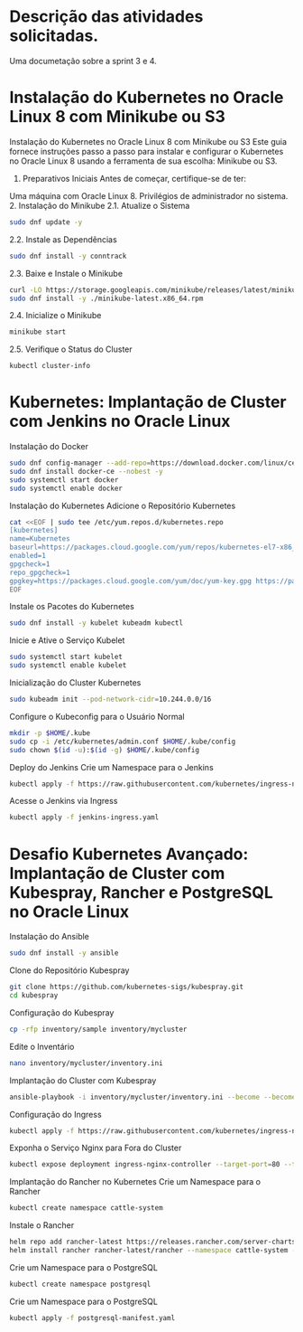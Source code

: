 
# Descrição das atividades solicitadas.

Uma documetação sobre a sprint 3 e 4.


# Instalação do Kubernetes no Oracle Linux 8 com Minikube ou S3


 
Instalação do Kubernetes no Oracle Linux 8 com Minikube ou S3
Este guia fornece instruções passo a passo para instalar e configurar o Kubernetes no Oracle Linux 8 usando a ferramenta de sua escolha: Minikube ou S3.

1. Preparativos Iniciais
Antes de começar, certifique-se de ter:

Uma máquina com Oracle Linux 8.
Privilégios de administrador no sistema.
2. Instalação do Minikube
2.1. Atualize o Sistema

```bash
sudo dnf update -y

```
2.2. Instale as Dependências
```bash
sudo dnf install -y conntrack

```
2.3. Baixe e Instale o Minikube

```bash
curl -LO https://storage.googleapis.com/minikube/releases/latest/minikube-latest.x86_64.rpm
sudo dnf install -y ./minikube-latest.x86_64.rpm

```
2.4. Inicialize o Minikube

```bash
minikube start

```
2.5. Verifique o Status do Cluster
```bash
kubectl cluster-info

```

# Kubernetes: Implantação de Cluster com Jenkins no Oracle Linux

Instalação do Docker
```bash
sudo dnf config-manager --add-repo=https://download.docker.com/linux/centos/docker-ce.repo
sudo dnf install docker-ce --nobest -y
sudo systemctl start docker
sudo systemctl enable docker

```

Instalação do Kubernetes
Adicione o Repositório Kubernetes

```bash
cat <<EOF | sudo tee /etc/yum.repos.d/kubernetes.repo
[kubernetes]
name=Kubernetes
baseurl=https://packages.cloud.google.com/yum/repos/kubernetes-el7-x86_64
enabled=1
gpgcheck=1
repo_gpgcheck=1
gpgkey=https://packages.cloud.google.com/yum/doc/yum-key.gpg https://packages.cloud.google.com/yum/doc/rpm-package-key.gpg
EOF


```
Instale os Pacotes do Kubernetes


```bash
sudo dnf install -y kubelet kubeadm kubectl

```
 Inicie e Ative o Serviço Kubelet

```bash
sudo systemctl start kubelet
sudo systemctl enable kubelet

```
Inicialização do Cluster Kubernetes

```bash
sudo kubeadm init --pod-network-cidr=10.244.0.0/16

```

Configure o Kubeconfig para o Usuário Normal
```bash
mkdir -p $HOME/.kube
sudo cp -i /etc/kubernetes/admin.conf $HOME/.kube/config
sudo chown $(id -u):$(id -g) $HOME/.kube/config


```
Deploy do Jenkins
 Crie um Namespace para o Jenkins
```bash
kubectl apply -f https://raw.githubusercontent.com/kubernetes/ingress-nginx/main/deploy/static/provider/baremetal/deploy.yaml


```
Acesse o Jenkins via Ingress


```bash
kubectl apply -f jenkins-ingress.yaml

```
# Desafio Kubernetes Avançado: Implantação de Cluster com Kubespray, Rancher e PostgreSQL no Oracle Linux

 Instalação do Ansible
```bash
sudo dnf install -y ansible

```

Clone do Repositório Kubespray


```bash
git clone https://github.com/kubernetes-sigs/kubespray.git
cd kubespray


```
Configuração do Kubespray

```bash
cp -rfp inventory/sample inventory/mycluster


```
Edite o Inventário

```bash
nano inventory/mycluster/inventory.ini


```
Implantação do Cluster com Kubespray

```bash
ansible-playbook -i inventory/mycluster/inventory.ini --become --become-user=root cluster.yml


```

Configuração do Ingress
```bash
kubectl apply -f https://raw.githubusercontent.com/kubernetes/ingress-nginx/main/deploy/static/provider/baremetal/deploy.yaml


```
Exponha o Serviço Nginx para Fora do Cluster

```bash
kubectl expose deployment ingress-nginx-controller --target-port=80 --type=NodePort -n ingress-nginx


```
Implantação do Rancher no Kubernetes
Crie um Namespace para o Rancher

```bash
kubectl create namespace cattle-system


```

Instale o Rancher

```bash
helm repo add rancher-latest https://releases.rancher.com/server-charts/latest
helm install rancher rancher-latest/rancher --namespace cattle-system --set hostname=rancher-cluster.local


```

Crie um Namespace para o PostgreSQL

```bash
kubectl create namespace postgresql


```
Crie um Namespace para o PostgreSQL

```bash
kubectl apply -f postgresql-manifest.yaml



```